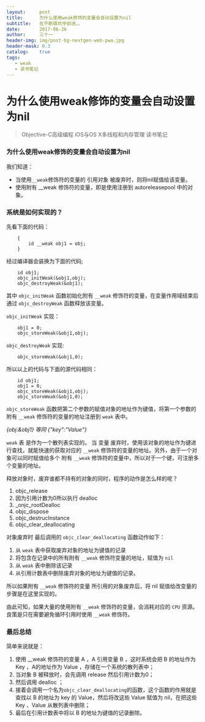 ```yaml
---
layout:     post
title:      为什么使用weak修饰的变量会自动设置为nil
subtitle:   在不断填坑中前进。。
date:       2017-06-26
author:     三十一
header-img: img/post-bg-nextgen-web-pwa.jpg
header-mask: 0.3
catalog:    true
tags:
   - weak
   - 读书笔记
---
```


# 为什么使用weak修饰的变量会自动设置为nil
> Objective-C高级编程 iOS与OS X多线程和内存管理 读书笔记

### 为什么使用weak修饰的变量会自动设置为nil
我们知道：

* 当使用`__weak`修饰符的变量的 引用对象 被废弃时，则将nil赋值给该变量。
* 使用附有 __weak 修饰符的变量，即是使用注册到 autoreleasepool 中的对象。

### 系统是如何实现的？

先看下面的代码：

```
    {
        id __weak obj1 = obj;
    }
```

经过编译器会装换为下面的代码;

```
    id obj1;
    objc_initWeak(&obj1,obj);
    objc_destroyWeak(&obj1);
```
其中 `objc_initWeak` 函数初始化附有 `__weak` 修饰符的变量，在变量作用域结束后通过 `objc_destroyWeak` 函数释放该变量。


`objc_initWeak` 实现：

```
    obj1 = 0;
    objc_storeWeak(&obj1,obj);
```

`objc_destroyWeak` 实现:

```
    objc_storeWeak(&obj1,0);

```

所以以上的代码与下面的源代码相同：

```
    id obj1;
    obj1 = 0;
    objc_storeWeak(&obj1,obj);
    objc_storeWeak(&obj1,0);
```

`objc_storeWeak` 函数把第二个参数的赋值对象的地址作为键值，将第一个参数的附有 `__weak` 修饰符的变量的地址注册到 `weak` 表中。 

_*{obj:&obj1} 等同 {"key":"Value"}*_

`weak` 表 是作为一个散列表实现的。
当 变量 废弃时，使用该对象的地址作为键进行查找，就能快速的获取对应的 `__weak` 修饰符的变量的地址。另外，由于一个对象可以同时赋值给多个 附有 `__weak` 修饰符的变量中，所以对于一个键，可注册多个变量的地址。

释放对象时，废弃谁都不持有的对象的同时，程序的动作是怎么样的呢？

1. objc_release
2. 因为引用计数为0所以执行 dealloc
3. _onjc_rootDealloc
4. objc_dispose
5. objc_destrucInstance
6. objc_clear_deallocating

对象废弃时 最后调用的 `objc_clear_deallocating` 函数动作如下：

1. 从 `weak` 表中获取废弃对象的地址为键值的记录
2. 将包含在记录中的所有附有 `__weak` 修饰符变量的地址，赋值为 `nil`
3. 从 `weak` 表中删除该记录
4. 从引用计数表中删除废弃对象的地址为键值的记录。

所以如果附有 `__weak` 修饰符的变量 所引用的对象废弃后，将 nil 赋值给改变量的步骤是在这里实现的。

由此可知，如果大量的使用附有 `__weak` 修饰符的变量，会消耗对应的 `CPU` 资源。良策是只在需要避免循环引用时使用 `__weak` 修饰符。

### 最后总结

简单来说就是：
1. 使用 __weak 修饰符的变量 A ，A 引用变量 B ，这时系统会把 B 的地址作为Key ，A的地址作为 Value ，存储在一个系统的散列表中；
2. 当对象 B 被释放时，会先调用 release 然后引用计数为0；
3. 然后调用 dealloc ；
4. 接着会调用一个名为`objc_clear_deallocating`的函数，这个函数的作用就是查找以 B 的地址为 key 的 Value，然后将改这些 Value 赋值为 nil，在把这些 Key 、Value 从散列表中删除；
5. 最后在引用计数表中将以 B 的地址为键值的记录删除。





